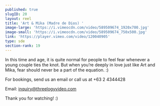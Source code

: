 ```yaml
---
published: true
slugID: 20
layout: reel
title: 'Art & Mika (Madre de Dios) '
image-large: 'https://i.vimeocdn.com/video/589509674_1920x700.jpg'
image-small: 'https://i.vimeocdn.com/video/589509674_750x500.jpg'
link: 'https://player.vimeo.com/video/120040905'
type: sde
section-rank: 19
---
```

In this time and age, it is quite normal for people to feel fear whenever a young couple ties the knot. But when you’re deeply in love just like Art and Mika, fear should never be a part of the equation. :)

For bookings, send us an email or call us at +63 2 4344428

Email: inquiry@threelogyvideo.com

Thank you for watching! :)
